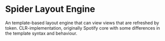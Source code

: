 # Spider Layout Engine
An template-based layout engine that can view views that are refreshed by token. CLR-implementation, originally Spotify core with some differences in the template syntax and behaviour.